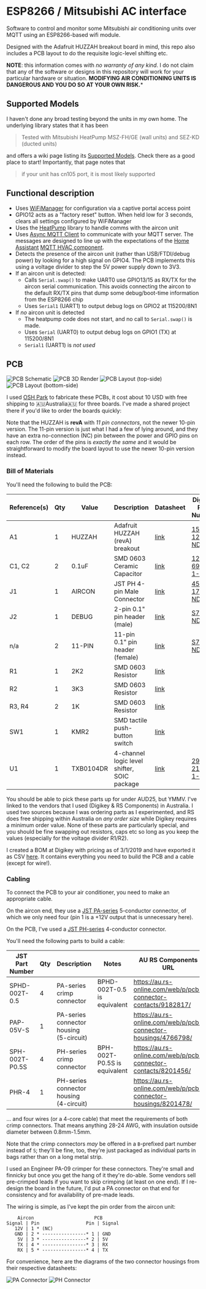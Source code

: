 # ESP8266 / Mitsubishi AC interface

Software to control and monitor some Mitsubishi air conditioning units over MQTT
using an ESP8266-based wifi module.

Designed with the Adafruit HUZZAH breakout board in mind, this repo also
includes a PCB layout to do the requisite logic-level shifting etc.

**NOTE**: this information comes with _no warranty of any kind_. I do not claim
that any of the software or designs in this repository will work for your
particular hardware or situation. **MODIFYING AIR CONDITIONING UNITS IS
DANGEROUS AND YOU DO SO AT YOUR OWN RISK.***

## Supported Models

I haven't done any broad testing beyond the units in my own home. The underlying
library states that it has been

> Tested with Mitsubishi HeatPump MSZ-FH/GE (wall units) and SEZ-KD (ducted
> units)

and offers a wiki page listing its [Supported
Models](https://github.com/SwiCago/HeatPump/wiki/Supported-models). Check there
as a good place to start! Importantly, that page notes that

> if your unit has cn105 port, it is most likely supported

## Functional description

* Uses [WiFiManager](https://github.com/tzapu/WiFiManager/tree/development) for
  configuration via a captive portal access point
* GPIO12 acts as a "factory reset" button. When held low for 3 seconds, clears
  all settings configured by WiFiManager
* Uses the [HeatPump](https://github.com/SwiCago/HeatPump) library to handle
  comms with the aircon unit
* Uses [Async MQTT Client](https://github.com/marvinroger/async-mqtt-client) to
  communicate with your MQTT server. The messages are designed to line up with
  the expectations of the [Home Assistant](https://www.home-assistant.io/) [MQTT
  HVAC component](https://www.home-assistant.io/components/climate.mqtt/).
* Detects the presence of the aircon unit (rather than USB/FTDI/debug power) by
  looking for a high signal on GPIO4. The PCB implements this using a voltage
  divider to step the 5V power supply down to 3V3.
* If an aircon unit is detected:
    * Calls `Serial.swap()` to make UART0 use GPIO13/15 as RX/TX for the aircon
      serial communication. This avoids connecting the aircon to the default
      RX/TX pins that dump some debug/boot-time information from the ESP8266
      chip
    * Uses `Serial1` (UART1) to output debug logs on GPIO2 at 115200/8N1
* If _no_ aircon unit is detected
    * The heatpump code does not start, and no call to `Serial.swap()` is made.
    * Uses `Serial` (UART0) to output debug logs on GPIO1 (TX) at 115200/8N1
    * `Serial1` (UART1) is *not used*

## PCB

![PCB Schematic](docs/images/pcb-schematic.svg)
![PCB 3D Render](docs/images/pcb-render.png?raw=true)
![PCB Layout (top-side)](docs/images/pcb-layout-top.png?raw=true)
![PCB Layout (bottom-side)](docs/images/pcb-layout-bottom.png?raw=true)

I used [OSH Park](https://oshpark.com/) to fabricate these PCBs, it cost about
10 USD with free shipping to 🇦🇺Australia🇦🇺 for three boards. I've made a shared
project there if you'd like to order the boards quickly: [](https://oshpark.com/shared_projects/LMoDw6sM)

Note that the HUZZAH is **revA** with _11 pin connectors_, not the newer 10-pin
version. The 11-pin version is just what I had a few of lying around, and they
have an extra no-connection (NC) pin between the power and GPIO pins on each
row. The order of the pins is _exactly the same_ and it would be straightforward
to modify the board layout to use the newer 10-pin version instead.

### Bill of Materials

You'll need the following to build the PCB:

| Reference(s) | Qty   | Value       | Description                                 | Datasheet                                                           | Digikey Part Number                                                                                                             | RS Components P/N                                                                          |
| ------------ | ----- | ----------- | -----------                                 | ---------                                                           | --------------------                                                                                                            | --------------------                                                                       |
| A1           | 1     | HUZZAH      | Adafruit HUZZAH (revA) breakout             | [link](https://learn.adafruit.com/adafruit-huzzah-esp8266-breakout) | [1528-1223-ND](https://www.digikey.com.au/product-detail/en/adafruit-industries-llc/2471/1528-1223-ND/5355489)                  |                                                                                            |
| C1, C2       | 2     | 0.1uF       | SMD 0603 Ceramic Capacitor                  | [link]()                                                            | [1276-6994-1-ND](https://www.digikey.com.au/product-detail/en/samsung-electro-mechanics/CL10B104KB85PNL/1276-6994-1-ND/7320636) |                                                                                            |
| J1           | 1     | AIRCON      | JST PH 4-pin Male Connector                 | [link](http://www.jst-mfg.com/product/pdf/eng/ePH.pdf)              | [455-1721-ND](https://www.digikey.com.au/product-detail/en/jst-sales-america-inc/S4B-PH-K-S(LF)(SN)/455-1721-ND/926628)         |                                                                                            |
| J2           | 1     | DEBUG       | 2-pin 0.1" pin header (male)                | [link]()                                                            | [S7000-ND](https://www.digikey.com.au/product-detail/en/sullins-connector-solutions/PPTC021LFBN-RC/S7000-ND/810142)             |                                                                                            |
| n/a          | 2     | 11-PIN      | 11-pin 0.1" pin header (female)             | [link]()                                                            | [S7009-ND](https://www.digikey.com.au/product-detail/en/sullins-connector-solutions/PPTC111LFBN-RC/S7009-ND/810150)             |                                                                                            |
| R1           | 1     | 2K2         | SMD 0603 Resistor                           | [link]()                                                            |                                                                                                                                 | [679-0112](https://au.rs-online.com/web/p/surface-mount-fixed-resistors/6790112/?sra=pstk) |
| R2           | 1     | 3K3         | SMD 0603 Resistor                           | [link]()                                                            |                                                                                                                                 | [679-0311](https://au.rs-online.com/web/p/surface-mount-fixed-resistors/6790311/?sra=pstk) |
| R3, R4       | 2     | 1K          | SMD 0603 Resistor                           | [link]()                                                            |                                                                                                                                 | [678-9875](https://au.rs-online.com/web/p/surface-mount-fixed-resistors/6789875/?sra=pstk) |
| SW1          | 1     | KMR2        | SMD tactile push-button switch              | [link](https://www.ckswitches.com/media/1479/kmr2.pdf)              |                                                                                                                                 | [135-9490](https://au.rs-online.com/web/p/tactile-switches/1359490/)                       |
| U1           | 1     | TXB0104DR   | 4-channel logic level shifter, SOIC package | [link](http://www.ti.com/lit/ds/symlink/txb0104.pdf)                | [296-21928-1-ND](https://www.digikey.com.au/product-detail/en/texas-instruments/TXB0104DR/296-21928-1-ND/1629281)               |                                                                                            |

You should be able to pick these parts up for under AUD25, but YMMV. I've linked
to the vendors that I used (Digikey & RS Components) in Australia. I used two
sources because I was ordering parts as I experimented, and RS does free
shipping within Australia on _any order size_ while Digikey requires a minimum
order value. None of these parts are particularly special, and you should be
fine swapping out resistors, caps etc so long as you keep the values (especially
for the voltage divider R1/R2).

I created a BOM at Digikey with pricing as of 3/1/2019 and have exported it as
CSV [here](docs/bom-digikey.csv?raw=true). It contains everything you need to
build the PCB and a cable (except for wire!).

### Cabling

To connect the PCB to your air conditioner, you need to make an appropriate
cable.

On the aircon end, they use a [JST
PA-series](http://www.jst-mfg.com/product/pdf/eng/ePA-F.pdf) 5-conductor
connector, of which we only need four (pin 1 is a +12V output that is
unnecessary here).

On the PCB, I've used a [JST
PH-series](http://www.jst-mfg.com/product/pdf/eng/ePH.pdf) 4-conductor
connector. 

You'll need the following parts to build a cable:

| JST Part Number | Qty | Description                             | Notes                        | AU RS Components URL                                           |
| -----------     | --- | -----------                             | -----                        | --------------------                                           |
| SPHD-002T-0.5   | 4   | PA-series crimp connector               | BPHD-002T-0.5 is equivalent  | https://au.rs-online.com/web/p/pcb-connector-contacts/9182817/ |
| PAP-05V-S       | 1   | PA-series connector housing (5-circuit) |                              | https://au.rs-online.com/web/p/pcb-connector-housings/4766798/ |
| SPH-002T-P0.5S  | 4   | PH-series crimp connector               | BPH-002T-P0.5S is equivalent | https://au.rs-online.com/web/p/pcb-connector-contacts/8201456/ |
| PHR-4           | 1   | PH-series connector housing (4-circuit) |                              | https://au.rs-online.com/web/p/pcb-connector-housings/8201478/ |

... and four wires (or a 4-core cable) that meet the requirements of both crimp
connectors. That means anything 28-24 AWG, with insulation outside diameter
between 0.8mm-1.5mm.

Note that the crimp connectors _may_ be offered in a `B`-prefixed part number
instead of `S`; they'll be fine, too, they're just packaged as individual parts
in bags rather than on a long metal strip.

I used an Engineer PA-09 crimper for these connectors. They're small and
finnicky but once you get the hang of it they're do-able. Some vendors sell
pre-crimped leads if you want to skip crimping (at least on one end). If I
re-design the board in the future, I'd put a PA connector on that end for
consistency and for availability of pre-made leads.

The wiring is simple, as I've kept the pin order from the aircon unit:

``` text
    Aircon                      PCB
Signal | Pin                 Pin | Signal
   12V | 1 * (NC)
   GND | 2 * ----------------* 1 | GND
    5V | 3 * ----------------* 2 | 5V
    TX | 4 * ----------------* 3 | RX
    RX | 5 * ----------------* 4 | TX
```

For convenience, here are the diagrams of the two connector housings from their
respective datasheets:

![PA Connector](docs/images/pa-connector.png?raw=true)
![PH Connector](docs/images/ph-connector.png?raw=true)
